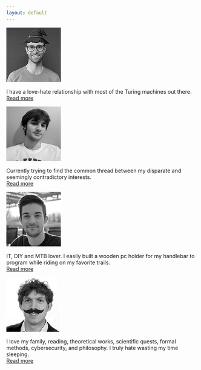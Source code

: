 ```yaml
---
layout: default
---
```


<div class="container">
  <div class="row team-people">
    <div class="col-12 col-sm-4 mobile-margin">
      <img src="images/federico.png">
    </div>
    <div class="col-12 col-sm-8">
      <p>
        I have a love-hate relationship with most of the Turing machines out there. <br>
        <a href="">Read more</a>
      </p>
    </div>
  </div>
  <div class="row team-people">
    <div class="col-12 col-sm-4 mobile-margin">
      <img src="images/oliviero.png">
    </div>
    <div class="col-12 col-sm-8">
      <p>
        Currently trying to find the common thread between my disparate and seemingly contradictory interests. <br>
        <a href="">Read more</a>
      </p>
    </div>
  </div>
  <div class="row team-people">
    <div class="col-12 col-sm-4 mobile-margin">
      <img src="images/mattia.png">
    </div>
    <div class="col-12 col-sm-8">
      <p>
        IT, DIY and MTB lover. I easily built a wooden pc holder for my handlebar to program while riding on my favorite trails. <br>
        <a href="">Read more</a>
      </p>
    </div>
  </div>
  <div class="row team-people">
    <div class="col-12 col-sm-4 mobile-margin">
      <img src="images/marco.png">
    </div>
    <div class="col-12 col-sm-8">
      <p>
        I love my family, reading, theoretical works, scientific quests, formal methods, cybersecurity, and philosophy. I truly hate wasting my time sleeping. <br>
        <a href="">Read more</a>
      </p>
    </div>
  </div>
</div>
